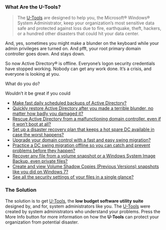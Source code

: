 ### What Are the U-Tools?

> The [U-Tools](https://u-tools.com/info.asp) are designed to help you, the Microsoft® Windows® System Administrator, keep your organization’s most sensitive data safe and protected against loss due to fire, earthquake, theft, hackers, or a hundred other disasters that could hit your data center.

And, yes, sometimes you might make a blunder on the keyboard while your admin privileges are turned on. And pfft, your root primary domain controller goes down. And stays down.

So now Active Directory® is offline. Everyone’s logon security credentials have stopped working. Nobody can get any work done. It’s a crisis, and everyone is looking at you.

What do you do?

Wouldn’t it be great if you could

- [Make fast daily scheduled backups of Active Directory?](https://u-tools.com/scheduling-a-backup)
- [Quickly restore Active Directory after you made a terrible blunder, no matter how badly you damaged it?](https://u-tools.com/restore-active-directory-domain-controllers)
- [Rescue Active Directory from a malfunctioning domain controller, even if it won’t boot at all?](https://u-tools.com/clone-active-directory-domain-controllers)
- [Set up a disaster recovery plan that keeps a hot spare DC available in case the worst happens?](https://u-tools.com/clone-active-directory-domain-controllers)
- [Upgrade your domain control with a fast and easy swing migration?](https://u-tools.com/upgrade-active-directory-domain-controllers)
- [Practice a DC swing migration offline so you can catch and prevent problems before they happen?](https://u-tools.com/upgrade-active-directory-domain-controllers)
- [Recover any file from a volume snapshot or a Windows System Image Backup, even private files?](https://u-tools.com/u-recover)
- [Create and view Volume Shadow Copies (Previous Versions) snapshots like you did on Windows 7?](https://u-tools.com/u-recover)
- [See all the security settings of your files in a single glance?](https://u-tools.com/msls.asp)

### The Solution

The solution is to get [U-Tools](https://u-tools.com/info.asp), the **low budget software utility suite** designed by, and for, system administrators like you. The [U-Tools](https://u-tools.com/info.asp) were created by system administrators who understand your problems. Press the More Info button for more information on how the **U-Tools** can protect your organization from potential disaster.